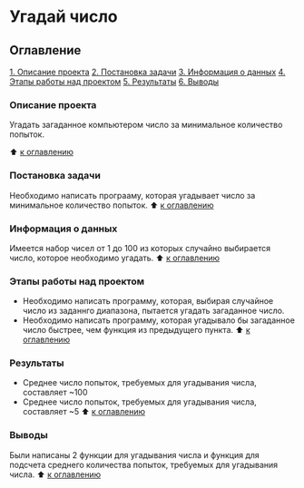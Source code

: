 # Угадай число

## Оглавление
[1. Описание проекта](https://github.com/isstorozhev/test_repository/blob/main/test/README.md#Описание-проекта)
[2. Постановка задачи](https://github.com/isstorozhev/test_repository/blob/main/test/README.md#Постановка-задачи)
[3. Информация о данных](https://github.com/isstorozhev/test_repository/blob/main/test/README.md#Информация-о-данных)
[4. Этапы работы над проектом](https://github.com/isstorozhev/test_repository/blob/main/test/README.md#Этапы-работы-над-проектом)
[5. Результаты](https://github.com/isstorozhev/test_repository/blob/main/test/README.md#Результаты)
[6. Выводы](https://github.com/isstorozhev/test_repository/blob/main/test/README.md#Выводы)

### Описание проекта
Угадать загаданное компьютером число за минимальное количество попыток.

:arrow_up: [к оглавлению](https://github.com/isstorozhev/test_repository/blob/main/test/README.md#Оглавление)

### Постановка задачи
Необходимо написать програаму, которая угадывает число за минимальное количество попыток.
:arrow_up: [к оглавлению](https://github.com/isstorozhev/test_repository/blob/main/test/README.md#Оглавление)

### Информация о данных
Имеется набор чисел от 1 до 100 из которых случайно выбирается число, которое необходимо угадать.
:arrow_up: [к оглавлению](https://github.com/isstorozhev/test_repository/blob/main/test/README.md#Оглавление)

### Этапы работы над проектом
- Необходимо написать программу, которая, выбирая случайное число из заданнго диапазона, пытается угадать загаданное число.
- Необходимо написать программу, которая угадывало бы загаданное число быстрее, чем функция из предыдущего пункта. 
:arrow_up: [к оглавлению](https://github.com/isstorozhev/test_repository/blob/main/test/README.md#Оглавление)

### Результаты
- Среднее число попыток, требуемых для угадывания числа, составляет ~100
- Среднее число попыток, требуемых для угадывания числа, составляет ~5
:arrow_up: [к оглавлению](https://github.com/isstorozhev/test_repository/blob/main/test/README.md#Оглавление)

### Выводы
Были написаны 2 функции для угадывания числа и функция для подсчета среднего количества попыток, требуемых для угадывания числа.
:arrow_up: [к оглавлению](https://github.com/isstorozhev/test_repository/blob/main/test/README.md#Оглавление)

